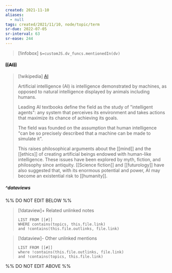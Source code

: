 ```yaml
---
created: 2021-11-10
aliases:
  - null
tags: created/2021/11/10, node/topic/term 
sr-due: 2022-07-05
sr-interval: 63
sr-ease: 244
---
```

> [!infobox]
`$=customJS.dv_funcs.mentionedIn(dv)`

#### <s class="topic-title">[[AI]]</s>

> [!wikipedia] [AI](https://en.wikipedia.org/wiki/Artificial%20intelligence)
> 
> Artificial intelligence (AI) is intelligence demonstrated by machines, as opposed to natural intelligence displayed by animals including humans.
> 
> Leading AI textbooks define the field as the study of "intelligent agents": any system that perceives its environment and takes actions that maximize its chance of achieving its goals.
> 
> The field was founded on the assumption that human intelligence "can be so precisely described that a machine can be made to simulate it".
> 
> This raises philosophical arguments about the [[mind]] and the [[ethics]] of creating artificial beings endowed with human-like intelligence. These issues have been explored by myth, fiction, and philosophy since antiquity. [[Science fiction]] and [[futurology]] have also suggested that, with its enormous potential and power, AI may become an existential risk to [[humanity]].

##### ^dataviews

%% DO NOT EDIT BELOW %%
> [!dataview]+ Related unlinked notes
> ```dataview
> LIST FROM [[#]]
> WHERE contains(topics, this.file.link)
> and !contains(this.file.outlinks, file.link)
> ```
 
> [!dataview]- Other unlinked mentions
> ```dataview
> LIST FROM [[#]]
> where !contains(this.file.outlinks, file.link)
> and !contains(topics, this.file.link)
> ```

%% DO NOT EDIT ABOVE %%
